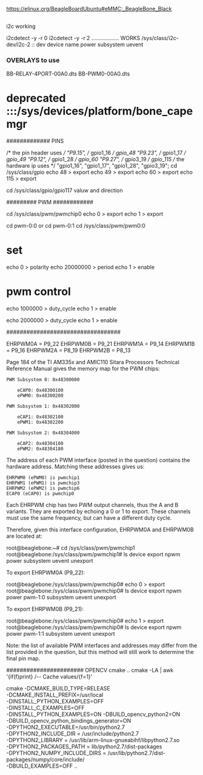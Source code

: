 
https://elinux.org/BeagleBoardUbuntu#eMMC:_BeagleBone_Black
##
i2c working

i2cdetect -y -r 0
i2cdetect -y -r 2   ..................  WORKS
/sys/class/i2c-dev/i2c-2 :: dev  device  name  power  subsystem  uevent


### OVERLAYS to use
BB-RELAY-4PORT-00A0.dts
BB-PWM0-00A0.dts



# deprecated :::/sys/devices/platform/bone_capemgr
############# PINS

/* the pin header uses */
		"P9.15",	/* gpio1_16 */ gpio_48
		"P9.23",	/* gpio1_17 */ gpio_49
		"P9.12",	/* gpio1_28 */ gpio_60
		"P9.27",	/* gpio3_19 */ gpio_115
		/* the hardware ip uses */
		"gpio1_16",
		"gpio1_17",
		"gpio1_28",
"gpio3_19";
cd /sys/class/gpio
echo 48 > export
echo 49 > export
echo 60 > export
echo 115 > export


cd /sys/class/gpio/gpio117
valuw and direction

######### PWM ############

cd /sys/class/pwm/pwmchip0
echo 0 > export
echo 1 > export

cd pwm-0:0 or cd pwm-0:1 
cd /sys/class/pwm/pwm0:0
# set
echo 0 > polarity 
echo 20000000 > period 
echo 1 > enable

# pwm control
echo 1000000 > duty_cycle 
echo 1 > enable

echo 2000000 > duty_cycle 
echo 1 > enable

##################################

EHRPWM0A = P9_22
EHRPWM0B = P9_21
EHRPWM1A = P9_14
EHRPWM1B = P9_16
EHRPWM2A = P8_19
EHRPWM2B = P8_13

Page 184 of the TI AM335x and AMIC110 Sitara Processors Technical Reference Manual gives the memory map for the PWM chips:

    PWM Subsystem 0: 0x48300000

        eCAP0: 0x48300100
        ePWM0: 0x48300200

    PWM Subsystem 1: 0x48302000

        eCAP1: 0x48302100
        ePWM1: 0x48302200

    PWM Subsystem 2: 0x48304000

        eCAP2: 0x48304100
        ePWM2: 0x48304180

The address of each PWM interface (posted in the question) contains the hardware address. Matching these addresses gives us:

    EHRPWM0 (ePWM0) is pwmchip1
    EHRPWM1 (ePWM1) is pwmchip3
    EHRPWM2 (ePWM2) is pwmchip6
    ECAP0 (eCAP0) is pwmchip0

Each EHRPWM chip has two PWM output channels, thus the A and B variants. They are exported by echoing a 0 or 1 to export. These channels must use the same frequency, but can have a different duty cycle.

Therefore, given this interface configuration, EHRPWM0A and EHRPWM0B are located at:

root@beaglebone:~# cd /sys/class/pwm/pwmchip1
root@beaglebone:/sys/class/pwm/pwmchip1# ls
device  export  npwm  power  subsystem  uevent  unexport

To export EHRPWM0A (P9_22):

root@beaglebone:/sys/class/pwm/pwmchip0# echo 0 > export
root@beaglebone:/sys/class/pwm/pwmchip0# ls
device  export  npwm  power  pwm-1:0  subsystem  uevent  unexport

To export EHRPWM0B (P9_21):

root@beaglebone:/sys/class/pwm/pwmchip0# echo 1 > export
root@beaglebone:/sys/class/pwm/pwmchip0# ls
device  export  npwm  power  pwm-1:1  subsystem  uevent  unexport

Note: the list of available PWM interfaces and addresses may differ from the list provided in the question, but this method will still work to determine the final pin map.

####################### OPENCV
cmake ..
cmake -LA | awk '{if(f)print} /-- Cache values/{f=1}'


cmake -DCMAKE_BUILD_TYPE=RELEASE \
      -DCMAKE_INSTALL_PREFIX=/usr/local \
      -DINSTALL_PYTHON_EXAMPLES=OFF\
      -DINSTALL_C_EXAMPLES=OFF \
      -DINSTALL_PYTHON_EXAMPLES=ON 
      -DBUILD_opencv_python2=ON \
      -DBUILD_opencv_python_bindings_generator=ON \
      -DPYTHON2_EXECUTABLE=/usr/bin/python2.7 \
      -DPYTHON2_INCLUDE_DIR = /usr/include/python2.7 \
      -DPYTHON2_LIBRARY = /usr/lib/arm-linux-gnueabihf/libpython2.7.so \
      -DPYTHON2_PACKAGES_PATH = lib/python2.7/dist-packages\
      -DPYTHON2_NUMPY_INCLUDE_DIRS = /usr/lib/python2.7/dist-packages/numpy/core/include/ \
      -DBUILD_EXAMPLES=OFF ..